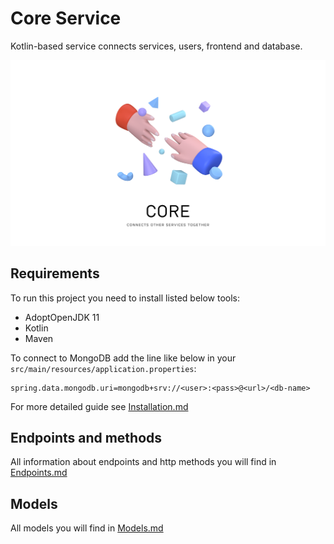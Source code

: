 # Core Service

Kotlin-based service connects services, users, frontend and database.

![Poster Core Service](./public/poster.png)

## Requirements

To run this project you need to install listed below tools:

- AdoptOpenJDK 11
- Kotlin
- Maven

To connect to MongoDB add the line like below in your
`src/main/resources/application.properties`:

```text
spring.data.mongodb.uri=mongodb+srv://<user>:<pass>@<url>/<db-name>
```

For more detailed guide see [Installation.md](docs/Installation.md)

## Endpoints and methods

All information about endpoints and http methods you
will find in [Endpoints.md](docs/Endpoints.md)

## Models

All models you will find in [Models.md](docs/Models.md)